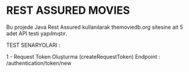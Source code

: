 # REST ASSURED MOVIES

Bu projede Java Rest Assured kullanılarak themoviedb.org sitesine ait 5 adet API testi yapılmıştır.

TEST SENARYOLARI : 

1 - Request Token Oluşturma (createRequestToken) Endpoint : /authentication/token/new
